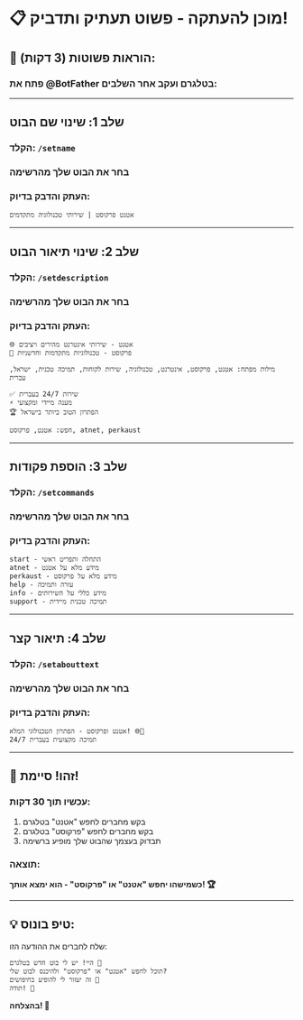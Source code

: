# 📋 מוכן להעתקה - פשוט תעתיק ותדביק!

## 🤖 הוראות פשוטות (3 דקות):

### פתח את @BotFather בטלגרם ועקב אחר השלבים:

---

## שלב 1: שינוי שם הבוט
### הקלד: `/setname`
### בחר את הבוט שלך מהרשימה
### העתק והדבק בדיוק:
```
אטנט פרקוסט | שירותי טכנולוגיה מתקדמים
```

---

## שלב 2: שינוי תיאור הבוט  
### הקלד: `/setdescription`
### בחר את הבוט שלך מהרשימה
### העתק והדבק בדיוק:
```
🌐 אטנט - שירותי אינטרנט מהירים ויציבים
🚀 פרקוסט - טכנולוגיות מתקדמות וחדשניות

מילות מפתח: אטנט, פרקוסט, אינטרנט, טכנולוגיה, שירות לקוחות, תמיכה טכנית, ישראל, עברית

✅ שירות 24/7 בעברית
⚡ מענה מיידי ומקצועי  
🏆 הפתרון הטוב ביותר בישראל

חפש: אטנט, פרקוסט, atnet, perkaust
```

---

## שלב 3: הוספת פקודות
### הקלד: `/setcommands`
### בחר את הבוט שלך מהרשימה
### העתק והדבק בדיוק:
```
start - התחלה ותפריט ראשי
atnet - מידע מלא על אטנט
perkaust - מידע מלא על פרקוסט
help - עזרה ותמיכה
info - מידע כללי על השירותים
support - תמיכה טכנית מיידית
```

---

## שלב 4: תיאור קצר
### הקלד: `/setabouttext`
### בחר את הבוט שלך מהרשימה
### העתק והדבק בדיוק:
```
אטנט ופרקוסט - הפתרון הטכנולוגי המלא! 🌐🚀
תמיכה מקצועית בעברית 24/7
```

---

## 🎉 זהו! סיימת!

### עכשיו תוך 30 דקות:
1. בקש מחברים לחפש "אטנט" בטלגרם
2. בקש מחברים לחפש "פרקוסט" בטלגרם  
3. תבדוק בעצמך שהבוט שלך מופיע ברשימה

### תוצאה:
**כשמישהו יחפש "אטנט" או "פרקוסט" - הוא ימצא אותך! 🏆**

---

## 💡 טיפ בונוס:
שלח לחברים את ההודעה הזו:
```
היי! יש לי בוט חדש בטלגרם 🤖
תוכל לחפש "אטנט" או "פרקוסט" ולהיכנס לבוט שלי?
זה יעזור לי להופיע בחיפושים 🚀
תודה! 🙏
```

**בהצלחה! 🎯**